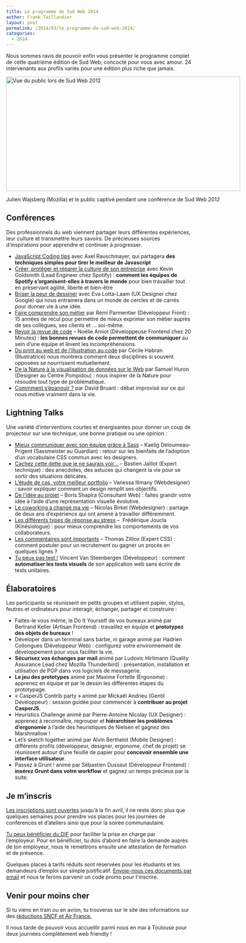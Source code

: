 ```yaml
---
title: Le programme de Sud Web 2014
author: Frank Taillandier
layout: post
permalink: /2014/03/le-programme-de-sud-web-2014/
categories:
  - 2014
---
```


Nous sommes ravis de pouvoir enfin vous présenter le programme complet de cette quatrième édition de Sud Web, concocté pour vous avec amour. 24 intervenants aux profils variés pour une édition plus riche que jamais.

<!--more-->


<div id="attachment_1209" style="width: 646px" class="wp-caption aligncenter">
  <a href="http://sudweb.fr/blog/wp-content/uploads/2014/03/julienw-e1394366617108.jpg"><img class="size-single-thumbnail wp-image-1209" alt="Vue du public lors de Sud Web 2012" src="http://sudweb.fr/blog/wp-content/uploads/2014/03/julienw-636x310.jpg" width="636" height="310" /></a>

  <p class="wp-caption-text">
    Julien Wajsberg (Mozilla) et le public captivé pendant une conférence de Sud Web 2012
  </p>
</div>

## Conférences

Des professionnels du web viennent partager leurs différentes expériences, leur culture et transmettre leurs savoirs. De précieuses sources d&rsquo;inspirations pour apprendre et continuer à progresser.

  * [JavaScript Coding tips][2] avec Axel Rauschmayer, qui partagera **des techniques simples pour tirer le meilleur de Javascript**
  * [Créer, protéger et réparer la culture de son entreprise][3] avec Kevin Goldsmith (Lead Engineer chez Spotify) : **comment les équipes de Spotify s&rsquo;organisent-elles à travers le monde** pour bien travailler tout en préservant agilité, liberté et bien-être
  * [Briser la peur de dessiner][4] avec Eva Lotta-Laam (UX Designer chez Google) qui nous entrainera dans un monde de cercles et de carrés pour donner vie à une idée.
  * [Faire comprendre son métier][5] par Rémi Parmentier (Développeur Front) : 15 années de recul pour permettre de mieux exprimer son métier auprès de ses collègues, ses clients et … soi-même.
  * [Revoir la revue de code][6] &#8211; Noélie Amiot (Développeuse Frontend chez 20 Minutes) : **les bonnes revues de code permettent de communiquer** au sein d’une équipe et lèvent les incompréhensions.
  * [Du print au web et de l’illustration au code][7] par Cécile Habran (Illustratrice) nous montrera comment deux disciplines si souvent opposées se nourrissent mutuellement.
  * [De la Nature à la visualisation de données sur le Web][8] par Samuel Huron (Designer au Centre Pompidou) : nous inspirer de la Nature pour résoudre tout type de problématique.
  * [Commment s&rsquo;épanouir ?][9] par David Bruant : débat improvisé sur ce qui nous motive vraiment dans la vie.

## Lightning Talks

Une variété d&rsquo;interventions courtes et énergisantes pour donner un coup de projecteur sur une technique, une bonne pratique ou une opinion :

  * [Mieux communiquer avec son équipe grâce à Sass][10] &#8211; Kaelig Deloumeau-Prigent (Sassmeister au Guardian) : retour sur les bienfaits de l&rsquo;adoption d&rsquo;un vocabulaire CSS commun avec les designers.
  * [Cachez cette dette que je ne saurais voir&#8230;][11] &#8211; Bastien Jaillot (Expert technique) : des anecdotes, des astuces qui changent la vie pour se sortir des situations délicates.
  * [L&rsquo;étude de cas, votre meilleur portfolio][12] &#8211; Vanessa Illmany (Webdesigner) : savoir expliquer comment un design remplit ses objectifs.
  * [De l&rsquo;idée au projet][13] &#8211; Boris Shapira (Consultant Web) : faites grandir votre idée à l&rsquo;aide d&rsquo;une représentation visuelle évolutive.
  * [Le coworking a changé ma vie][14] &#8211; Nicolas Birkel (Webdesigner) : partage de deux ans d&rsquo;expérience qui ont amené à travailler différemment.
  * [Les différents types de réponse au stress][15] &#8211;  Frédérique Joucla (Kinésiologue) : pour mieux comprendre les comportements de vos collaborateurs.
  * [Les commentaires sont importants][16] &#8211; Thomas Zilliox (Expert CSS) : comment postuler pour un recrutement ou gagner un procès en quelques lignes ?
  * [Tu peux pas test !][17] Vincent Van Steenbergen (Développeur) : comment **automatiser les tests visuels** de son application web sans écrire de tests unitaires.

## Élaboratoires

Les participants se réunissent en petits groupes et utilisent papier, stylos, feutres et ordinateurs pour interagir, échanger, partager et construire :

  * Faites-le vous même, le Do It Yourself de vos bureaux animé par Bertrand Keller (Artisan Frontend) : travaillez en équipe et **prototypez des objets de bureaux** !
  * Déveloper dans un terminal sans barbe, ni garage animé par Hadrien Collongues (Développeur Web) : configurez votre environnement de développement pour vous faciliter la vie.
  * **Sécurisez vos échanges par mail** animé par Ludovic Hirlimann (Quality Assurance Lead chez Mozilla Thunderbird) : présentation, installation et utilisation de PGP dans vos logiciels de messagerie.
  * **Le jeu des prototypes** animé par Maxime Fortelle (Ergonome) : apprenez en équipe et par le dessin les différentes étapes du prototypage.
  * &laquo;&nbsp;CasperJS Contrib party&nbsp;&raquo; animé par Mickaël Andrieu (Gentil Développeur) : session guidée pour commencer à **contribuer au projet CasperJS**.
  * Heuristics Challenge animé par Pierre-Antoine Nicolay (UX Designer) : apprenez à reconnaître, regrouper et **hiérarchiser les problèmes d&rsquo;ergonomie** à l&rsquo;aide des heuristiques de Nielsen et gagnez des Marshmallow !
  * Let&rsquo;s sketch together animé par Alvin Berthelot (Mobile Designer) : différents profils (développeur, designer, ergonome, chef de projet) se réunissent autour d&rsquo;une feuille de papier pour **concevoir ensemble une interface utilisateur**.
  * Passez à Grunt ! animé par Sébastien Dussaut (Développeur Frontend) : **insérez Grunt dans votre workflow** et gagnez un temps précieux par la suite.

## Je m’inscris

[Les inscriptions sont ouvertes][18] jusqu’à la fin avril, il ne reste donc plus que quelques semaines pour prendre vos places pour les journées de conférences et d’ateliers ainsi que pour la soirée communautaire.

[Tu peux bénéficier du DIF][19] pour faciliter la prise en charge par l&rsquo;employeur. Pour en bénéficier, tu dois d’abord en faire la demande auprès de ton employeur, nous te remettrons ensuite une attestation de formation et de présence.

Quelques places à tarifs réduits sont réservées pour les étudiants et les demandeurs d&rsquo;emploi sur simple justificatif. [Envoie-nous ces documents par email][20] et nous te ferons parvenir un code promo pour t’inscrire.

## Venir pour moins cher

Si tu viens en train ou en avion, tu trouveras sur le site des informations sur des [réductions SNCF et Air France.][21]

Il nous tarde de pouvoir vous accueillir parmi nous en mai à Toulouse pour deux journées complètement web friendly !

 [1]: http://sudweb.fr/2014/orateurs.html
 [2]: https://vimeo.com/102974011
 [3]: http://vimeo.com/102774091
 [4]: http://vimeo.com/104819042
 [5]: http://vimeo.com/105428541
 [6]: http://vimeo.com/102773707
 [7]: https://vimeo.com/102964379
 [8]: http://vimeo.com/104818965
 [9]: https://vimeo.com/103403865
 [10]: http://vimeo.com/104518620
 [11]: https://vimeo.com/102966355
 [12]: http://vimeo.com/104525273
 [13]: http://vimeo.com/104818641
 [14]: http://vimeo.com/104817858
 [15]: http://vimeo.com/103404732
 [16]: http://vimeo.com/104818223
 [17]: https://vimeo.com/103391120
 [18]: http://sudweb.fr/2014/inscription.html
 [19]: http://sudweb.fr/blog/2014/02/comment-beneficier-du-dif-pour-sud-web/
 [20]: mailto:contact@sudweb.fr
 [21]: http://sudweb.fr/blog/2014/01/venir-a-toulouse-a-tout-prix-mais-surtout-a-petits-prix/
